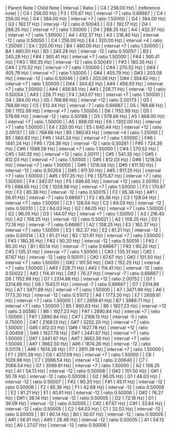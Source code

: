 | Parent Note | Child Note | Interval | Ratio |
|   C4 (  256.00 Hz) | (reference note) |
|   C4 (  256.00 Hz) |   F3 (  170.67 Hz) | interval  -7 | ratio  0.66667 |
|   C4 (  256.00 Hz) |   G4 (  384.00 Hz) | interval  +7 | ratio  1.50000 |
|   G4 (  384.00 Hz) |   G3 (  192.17 Hz) | interval -12 | ratio  0.50043 |
|   G3 (  192.17 Hz) |   D4 (  288.25 Hz) | interval  +7 | ratio  1.50000 |
|   D4 (  288.25 Hz) |   A4 (  432.37 Hz) | interval  +7 | ratio  1.50000 |
|   A4 (  432.37 Hz) |   A3 (  216.40 Hz) | interval -12 | ratio  0.50050 |
|   C4 (  256.00 Hz) |   E4 (  320.00 Hz) | interval  +4 | ratio  1.25000 |
|   E4 (  320.00 Hz) |   B4 (  480.00 Hz) | interval  +7 | ratio  1.50000 |
|   B4 (  480.00 Hz) |   B3 (  240.28 Hz) | interval -12 | ratio  0.50057 |
|   B3 (  240.28 Hz) |  F#4 (  360.41 Hz) | interval  +7 | ratio  1.50000 |
|  F#4 (  360.41 Hz) |  F#3 (  180.35 Hz) | interval -12 | ratio  0.50040 |
|  F#3 (  180.35 Hz) |  C#4 (  270.52 Hz) | interval  +7 | ratio  1.50000 |
|  C#4 (  270.52 Hz) |  G#4 (  405.79 Hz) | interval  +7 | ratio  1.50000 |
|  G#4 (  405.79 Hz) |  G#3 (  203.08 Hz) | interval -12 | ratio  0.50046 |
|  G#3 (  203.08 Hz) |  D#4 (  304.62 Hz) | interval  +7 | ratio  1.50000 |
|  D#4 (  304.62 Hz) |  A#4 (  456.93 Hz) | interval  +7 | ratio  1.50000 |
|  A#4 (  456.93 Hz) |  A#3 (  228.71 Hz) | interval -12 | ratio  0.50054 |
|  A#3 (  228.71 Hz) |   F4 (  343.07 Hz) | interval  +7 | ratio  1.50000 |
|   G4 (  384.00 Hz) |   G5 (  768.66 Hz) | interval +12 | ratio  2.00173 |
|   G5 (  768.66 Hz) |   C5 (  512.44 Hz) | interval  -7 | ratio  0.66667 |
|   G5 (  768.66 Hz) |   D6 ( 1152.99 Hz) | interval  +7 | ratio  1.50000 |
|   D6 ( 1152.99 Hz) |   D5 (  578.66 Hz) | interval -12 | ratio  0.50188 |
|   D5 (  578.66 Hz) |   A5 (  868.00 Hz) | interval  +7 | ratio  1.50000 |
|   A5 (  868.00 Hz) |   E6 ( 1302.00 Hz) | interval  +7 | ratio  1.50000 |
|   E4 (  320.00 Hz) |   E5 (  640.44 Hz) | interval +12 | ratio  2.00137 |
|   G5 (  768.66 Hz) |   B5 (  960.83 Hz) | interval  +4 | ratio  1.25000 |
|   B5 (  960.83 Hz) |  F#6 ( 1441.24 Hz) | interval  +7 | ratio  1.50000 |
|  F#6 ( 1441.24 Hz) |  F#5 (  724.39 Hz) | interval -12 | ratio  0.50261 |
|  F#5 (  724.39 Hz) |  C#6 ( 1086.58 Hz) | interval  +7 | ratio  1.50000 |
|  C#4 (  270.52 Hz) |  C#5 (  541.35 Hz) | interval +12 | ratio  2.00111 |
|  C#5 (  541.35 Hz) |  G#5 (  812.03 Hz) | interval  +7 | ratio  1.50000 |
|  G#5 (  812.03 Hz) |  D#6 ( 1218.04 Hz) | interval  +7 | ratio  1.50000 |
|  D#6 ( 1218.04 Hz) |  D#5 (  611.50 Hz) | interval -12 | ratio  0.50204 |
|  D#5 (  611.50 Hz) |  A#5 (  917.25 Hz) | interval  +7 | ratio  1.50000 |
|  A#5 (  917.25 Hz) |   F6 ( 1375.87 Hz) | interval  +7 | ratio  1.50000 |
|   F4 (  343.07 Hz) |   F5 (  686.65 Hz) | interval +12 | ratio  2.00150 |
|   F5 (  686.65 Hz) |   C6 ( 1029.98 Hz) | interval  +7 | ratio  1.50000 |
|   F3 (  170.67 Hz) |   F2 (   85.36 Hz) | interval -12 | ratio  0.50015 |
|   F2 (   85.36 Hz) |  A#1 (   56.91 Hz) | interval  -7 | ratio  0.66667 |
|   F2 (   85.36 Hz) |   C3 (  128.04 Hz) | interval  +7 | ratio  1.50000 |
|   C3 (  128.04 Hz) |   C2 (   64.03 Hz) | interval -12 | ratio  0.50010 |
|   C2 (   64.03 Hz) |   G2 (   96.05 Hz) | interval  +7 | ratio  1.50000 |
|   G2 (   96.05 Hz) |   D3 (  144.07 Hz) | interval  +7 | ratio  1.50000 |
|   A3 (  216.40 Hz) |   A2 (  108.25 Hz) | interval -12 | ratio  0.50021 |
|   A2 (  108.25 Hz) |   D2 (   72.16 Hz) | interval  -7 | ratio  0.66667 |
|   A2 (  108.25 Hz) |   E3 (  162.37 Hz) | interval  +7 | ratio  1.50000 |
|   E3 (  162.37 Hz) |   E2 (   81.21 Hz) | interval -12 | ratio  0.50014 |
|   E2 (   81.21 Hz) |   B2 (  121.81 Hz) | interval  +7 | ratio  1.50000 |
|  F#3 (  180.35 Hz) |  F#2 (   90.20 Hz) | interval -12 | ratio  0.50016 |
|  F#2 (   90.20 Hz) |   B1 (   60.14 Hz) | interval  -7 | ratio  0.66667 |
|  F#2 (   90.20 Hz) |  C#3 (  135.31 Hz) | interval  +7 | ratio  1.50000 |
|  C#3 (  135.31 Hz) |  C#2 (   67.67 Hz) | interval -12 | ratio  0.50011 |
|  C#2 (   67.67 Hz) |  G#2 (  101.50 Hz) | interval  +7 | ratio  1.50000 |
|  G#2 (  101.50 Hz) |  D#3 (  152.25 Hz) | interval  +7 | ratio  1.50000 |
|  A#3 (  228.71 Hz) |  A#2 (  114.41 Hz) | interval -12 | ratio  0.50022 |
|  A#2 (  114.41 Hz) |  D#2 (   76.27 Hz) | interval  -7 | ratio  0.66667 |
|   D6 ( 1152.99 Hz) |   D7 ( 2314.66 Hz) | interval +12 | ratio  2.00752 |
|   D7 ( 2314.66 Hz) |   G6 ( 1543.11 Hz) | interval  -7 | ratio  0.66667 |
|   D7 ( 2314.66 Hz) |   A7 ( 3471.99 Hz) | interval  +7 | ratio  1.50000 |
|   A7 ( 3471.99 Hz) |   A6 ( 1773.20 Hz) | interval -12 | ratio  0.51072 |
|   A6 ( 1773.20 Hz) |   E7 ( 2659.81 Hz) | interval  +7 | ratio  1.50000 |
|   E7 ( 2659.81 Hz) |   B7 ( 3989.71 Hz) | interval  +7 | ratio  1.50000 |
|   B5 (  960.83 Hz) |   B6 ( 1927.23 Hz) | interval +12 | ratio  2.00580 |
|   B6 ( 1927.23 Hz) |  F#7 ( 2890.84 Hz) | interval  +7 | ratio  1.50000 |
|  F#7 ( 2890.84 Hz) |  C#7 ( 2168.13 Hz) | interval  -5 | ratio  0.75000 |
|  C#7 ( 2168.13 Hz) |  G#7 ( 3252.20 Hz) | interval  +7 | ratio  1.50000 |
|  G#5 (  812.03 Hz) |  G#6 ( 1627.78 Hz) | interval +12 | ratio  2.00459 |
|  G#6 ( 1627.78 Hz) |  D#7 ( 2441.67 Hz) | interval  +7 | ratio  1.50000 |
|  D#7 ( 2441.67 Hz) |  A#7 ( 3662.50 Hz) | interval  +7 | ratio  1.50000 |
|  A#7 ( 3662.50 Hz) |  A#6 ( 1874.26 Hz) | interval -12 | ratio  0.51174 |
|  A#6 ( 1874.26 Hz) |   F7 ( 2811.39 Hz) | interval  +7 | ratio  1.50000 |
|   F7 ( 2811.39 Hz) |   C8 ( 4217.09 Hz) | interval  +7 | ratio  1.50000 |
|   C6 ( 1029.98 Hz) |   C7 ( 2066.54 Hz) | interval +12 | ratio  2.00640 |
|   C7 ( 2066.54 Hz) |   G7 ( 3099.81 Hz) | interval  +7 | ratio  1.50000 |
|   A2 (  108.25 Hz) |   A1 (   54.13 Hz) | interval -12 | ratio  0.50008 |
|  G#2 (  101.50 Hz) |  G#1 (   50.76 Hz) | interval -12 | ratio  0.50008 |
|   G2 (   96.05 Hz) |   G1 (   48.03 Hz) | interval -12 | ratio  0.50007 |
|  F#2 (   90.20 Hz) |  F#1 (   45.11 Hz) | interval -12 | ratio  0.50006 |
|   F2 (   85.36 Hz) |   F1 (   42.68 Hz) | interval -12 | ratio  0.50006 |
|   E2 (   81.21 Hz) |   E1 (   40.61 Hz) | interval -12 | ratio  0.50006 |
|  D#2 (   76.27 Hz) |  D#1 (   38.14 Hz) | interval -12 | ratio  0.50005 |
|   D2 (   72.16 Hz) |   D1 (   36.09 Hz) | interval -12 | ratio  0.50005 |
|  C#2 (   67.67 Hz) |  C#1 (   33.84 Hz) | interval -12 | ratio  0.50005 |
|   C2 (   64.03 Hz) |   C1 (   32.02 Hz) | interval -12 | ratio  0.50005 |
|   B1 (   60.14 Hz) |   B0 (   30.07 Hz) | interval -12 | ratio  0.50005 |
|  A#1 (   56.91 Hz) |  A#0 (   28.46 Hz) | interval -12 | ratio  0.50005 |
|   A1 (   54.13 Hz) |   A0 (   27.07 Hz) | interval -12 | ratio  0.50006 |
